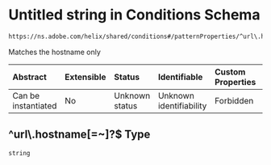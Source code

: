 # Untitled string in Conditions Schema

```txt
https://ns.adobe.com/helix/shared/conditions#/patternProperties/^url\.hostname[=~]?$
```

Matches the hostname only

| Abstract            | Extensible | Status         | Identifiable            | Custom Properties | Additional Properties | Access Restrictions | Defined In                                                               |
| :------------------ | :--------- | :------------- | :---------------------- | :---------------- | :-------------------- | :------------------ | :----------------------------------------------------------------------- |
| Can be instantiated | No         | Unknown status | Unknown identifiability | Forbidden         | Allowed               | none                | [conditions.schema.json*](conditions.schema.json "open original schema") |

## ^url\\.hostname\[=\~]?$ Type

`string`
